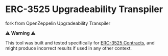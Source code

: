 # ERC-3525 Upgradeability Transpiler

fork from OpenZeppelin Upgradeability Transpiler

:warning: **Warning** :warning:

This tool was built and tested specifically for [ERC-3525 Contracts](https://github.com/solv-finance/erc3525), and might produce incorrect results if used in any other context.
